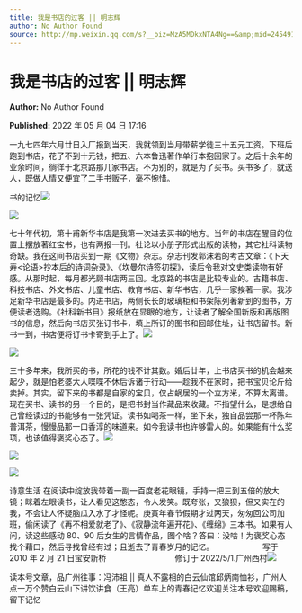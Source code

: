 ```yaml
---
title: 我是书店的过客 || 明志辉
author: No Author Found
source: http://mp.weixin.qq.com/s?__biz=MzA5MDkxNTA4Ng==&amp;mid=2454912204&amp;idx=1&amp;sn=ed8d6f83c47d851f06647d0a246d0191&amp;chksm=87a234adb0d5bdbb0d8341fe0db27c7ce12f6988f4b8439b9cf3a2a3a496e581592d24be0783#rd
---
```


# 我是书店的过客 || 明志辉

**Author:** No Author Found

**Published:** 2022 年 05 月 04 日 17:16

一九七四年六月廿日入厂报到当天，我就领到当月带薪学徒三十五元工资。下班后跑到书店，花了不到十元钱，把五、六本鲁迅著作单行本抱回家了。之后十余年的业余时间，徜徉于北京路那几家书店。不为别的，就是为了买书。买书多了，就送人，既做人情又便宜了二手书贩子，毫不惋惜。

书的记忆![](https://mmbiz.qpic.cn/mmbiz_jpg/PJWG74pLsMYSAdLJ2fSWMc4RicY3nEVczwxfGicJMWRd9gv3SkwNIXMETVXn8BhYicic34icHgmFnKKMDODt861LPHA/640)

![](https://mmbiz.qpic.cn/mmbiz_jpg/PJWG74pLsMYSAdLJ2fSWMc4RicY3nEVczSWVpKAS6l89Tic6OCeibLvcLJ0khN4VicULnF0ibibZgGWRURsbTUTFiaQvQ/640)

七十年代初，第十甫新华书店是我第一次进去买书的地方。当年的书店在醒目的位置上摆放著红宝书，也有两报一刊。社论以小册子形式出版的读物，其它社科读物奇缺。我在这间书店买到一期《文物》杂志。杂志刊发郭沫若的考古文章：《卜天寿<论语>抄本后的诗词杂录》、《坎曼尔诗签初探》，读后令我对文史类读物有好感。从那时起，每月都光顾书店两三回。北京路的书店是比较专业的。古籍书店、科技书店、外文书店、儿童书店、教育书店、新华书店，几乎一家挨著一家。我涉足新华书店是最多的。内进书店，两侧长长的玻璃柜和书架陈列著新到的图书，方便读者选购。《社科新书目》报纸放在显眼的地方，让读者了解全国新版和再版图书的信息，然后向书店买张订书卡，填上所订的图书和回邮住址，让书店留书。新书一到，书店便将订书卡寄到手上了。![](https://mmbiz.qpic.cn/mmbiz_jpg/PJWG74pLsMYSAdLJ2fSWMc4RicY3nEVczeFJ7bvEajDIHYTOWBgMBLKttrUgl7HhYtM6ib8QkNtRtaxyiaG0XwNFQ/640)

![](https://mmbiz.qpic.cn/mmbiz_jpg/PJWG74pLsMYSAdLJ2fSWMc4RicY3nEVczNEGHdBaB4VhvD2cBJDkZy53sePvVoPw0YDnyicJslegNUbNHCo2Via1g/640)

三十多年来，我所买的书，所花的钱不计其数。婚后廿年，上书店买书的机会越来起少，就是怕老婆大人喋喋不休后诉诸于行动——趁我不在家时，把书宝贝论斤给卖掉。其实，留下来的书都是自家的宝贝，仅占蜗居的一个立方米，不算太离谱。现在买书、读书的另一个目的，是把书封当作藏品来收藏。不指望什么，是想给自己曾经读过的书能够有一张凭证。读书如喝茶一样，坐下来，独自品尝那一杯陈年普洱茶，慢慢品那一口香淳的味道来。如今我读书也许够雷人的。如果能有什么奖项，也该值得褒奖心态了。![](https://mmbiz.qpic.cn/mmbiz_jpg/PJWG74pLsMYSAdLJ2fSWMc4RicY3nEVczjFkRqJ9ljcxvHPBVuibF08zGDgvID98ZUkeZhvQibjeZF4jZPBhnTbgg/640)

![](https://mmbiz.qpic.cn/mmbiz_jpg/PJWG74pLsMYSAdLJ2fSWMc4RicY3nEVczYXKfM0lvUOm8Ol2yQz7uddXwicZHMeIxnJh6KFTJ3U3iatTPa5Trx9qQ/640)

![](https://mmbiz.qpic.cn/mmbiz_jpg/PJWG74pLsMYSAdLJ2fSWMc4RicY3nEVczwIdMyz99YXZGOlnXmBicMp6EWRNngPY7xKqsnJH7yRLP8b4WRyibnQDA/640)

诗意生活 在阅读中绽放我带着一副一百度老花眼镜，手持一把三到五倍的放大镜；眯着左眼读书，让人看见这憨态，令人发笑。既夸张，又狼狈，但又实在的我，不会让人怀疑脑瓜入水了才怪呢。庚寅年春节假期才过两天，匆匆回公司加班，偷闲读了《再不相爱就老了》、《寂静流年遍开花》、《缠绵》三本书。如果有人问，读这些感动 80、90 后女生的言情作品，图个啥？答曰：没啥！为褒奖心态找个藉口，然后寻找曾经有过；且逝去了青春岁月的记忆。                      写于 2010 年 2 月 21 日宝安新桥                               修订于 2022/5/1.广州西村![](https://mmbiz.qpic.cn/mmbiz_jpg/PJWG74pLsMYSAdLJ2fSWMc4RicY3nEVczAhcJCYmG1DFATpC5kEExDarUcBPCrRxnWC3AY2XrdmGHjicE4vGibwIQ/640)

读本号文章，品广州往事：冯沛祖 || 真人不露相的白云仙馆邱炳南恤衫，广州人点一万个赞白云山下讲饮讲食（王亮）单车上的青春记忆欢迎关注本号欢迎赐稿，留下记忆
